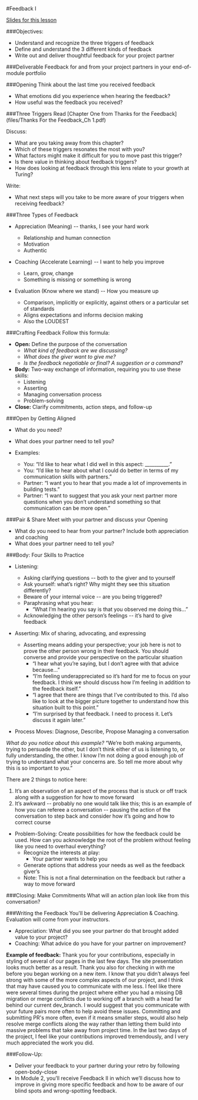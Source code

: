 #Feedback I

[Slides for this lesson](https://docs.google.com/presentation/d/1f0cDlu4u5ZnM0WjpCpPfBcCJ9n3qRknqYjaqh8DdJVs/edit?usp=sharing)

###Objectives: 

* Understand and recognize the three triggers of feedback
* Define and understand the 3 different kinds of feedback
* Write out and deliver thoughtful feedback for your project partner

###Deliverable
Feedback for and from your project partners in your end-of-module portfolio

###Opening
Think about the last time you received feedback  

* What emotions did you experience when hearing the feedback?
* How useful was the feedback you received?

###Three Triggers
Read [Chapter One from Thanks for the Feedback](files/Thanks For the Feedback_Ch 1.pdf)

Discuss: 

* What are you taking away from this chapter?
* Which of these triggers resonates the most with you?
* What factors might make it difficult for you to move past this trigger?
* Is there value in thinking about feedback triggers?
* How does looking at feedback through this lens relate to your growth at Turing?

Write: 

* What next steps will you take to be more aware of your triggers when receiving feedback?


###Three Types of Feedback
* Appreciation (Meaning) -- thanks, I see your hard work
	* Relationship and human connection
	* Motivation
	* Authentic

* Coaching (Accelerate Learning) -- I want to help you improve
	* Learn, grow, change
	* Something is missing or something is wrong

* Evaluation (Know where we stand) -- How you measure up
	* Comparison, implicitly or explicitly, against others or a particular set of standards
	* Aligns expectations and informs decision making
	* Also the LOUDEST

###Crafting Feedback
Follow this formula:
* **Open:** Define the purpose of the conversation
	* *What kind of feedback are we discussing?*
	* *What does the giver want to give me?*
	* *Is the feedback negotiable or final? A suggestion or a command?*
* **Body:** Two-way exchange of information, requiring you to use these skills:
	* Listening
	* Asserting
	* Managing conversation process
	* Problem-solving
* **Close:** Clarify commitments, action steps, and follow-up

###Open by Getting Aligned
* What do you need?
* What does your partner need to tell you?

* Examples: 
	* You: “I’d like to hear what I did well in this aspect: __________.”
	* You: “I’d like to hear about what I could do better in terms of my communication skills with partners.”
	* Partner: “I want you to hear that you made a lot of improvements in building tests.”
	* Partner: “I want to suggest that you ask your next partner more questions when you don’t understand something so that communication can be more open.”

###Pair & Share
Meet with your partner and discuss your Opening
* What do you need to hear from your partner? Include both appreciation and coaching
* What does your partner need to tell you?

###Body: Four Skills to Practice 
* Listening:
	* Asking clarifying questions -- both to the giver and to yourself
	* Ask yourself: what’s right? Why might they see this situation differently?
	* Beware of your internal voice -- are you being triggered? 
	* Paraphrasing what you hear:
		* “What I’m hearing you say is that you observed me doing this…”
	* Acknowledging the other person’s feelings -- it’s hard to give feedback

* Asserting: Mix of sharing, advocating, and expressing
	* Asserting means adding your perspective; your job here is not to prove the other person wrong in their feedback. You should converse and provide your perspective on the particular situation
		* “I hear what you’re saying, but I don’t agree with that advice because…”
		* “I’m feeling underappreciated so it’s hard for me to focus on your feedback. I think we should discuss how I’m feeling in addition to the feedback itself.”
		* “I agree that there are things that I’ve contributed to this. I’d also like to look at the bigger picture together to understand how this situation built to this point.”
		* “I’m surprised by that feedback. I need to process it. Let’s discuss it again later.”

* Process Moves: Diagnose, Describe, Propose
Managing a conversation

*What do you notice about this example?* 
“We’re both making arguments, trying to persuade the other, but I don’t think either of us is listening to, or fully understanding, the other. I know I’m not doing a good enough job of trying to understand what your concerns are. So tell me more about why this is so important to you.”

There are 2 things to notice here:
1. It’s an observation of an aspect of the process that is stuck or off track along with a suggestion for how to move forward
2. It’s awkward -- probably no one would talk like this; this is an example of how you can referee a conversation -- pausing the action of the conversation to step back and consider how it’s going and how to correct course

* Problem-Solving:
Create possibilities for how the feedback could be used. How can you acknowledge the root of the problem without feeling like you need to overhaul everything?
	* Recognize the interests at play:
		* Your partner wants to help you
	* Generate options that address your needs as well as the feedback giver’s
	* Note: This is not a final determination on the feedback but rather a way to move forward

###Closing: Make Commitments
What will an action plan look like from this conversation? 

###Writing the Feedback
You'll be delivering Appreciation & Coaching. Evaluation will come from your instructors.

* Appreciation: What did you see your partner do that brought added value to your project? 
* Coaching: What advice do you have for your partner on improvement? 

**Example of feedback:** 
Thank you for your contributions, especially in styling of several of our pages in the last few days. The site presentation looks much better as a result. Thank you also for checking in with me before you began working on a new item. I know that you didn’t always feel strong with some of the more complex aspects of our project, and I think that may have caused you to communicate with me less. I feel like there were several times during the project where either you had a missing DB migration or merge conflicts due to working off a branch with a head far behind our current dev_branch. I would suggest that you communicate with your future pairs more often to help avoid these issues. Committing and submitting PR's more often, even if it means smaller steps, would also help resolve merge conflicts along the way rather than letting them build into massive problems that take away from project time. In the last two days of the project, I feel like your contributions improved tremendously, and I very much appreciated the work you did.

###Follow-Up:
* Deliver your feedback to your partner during your retro by following open-body-close
* In Module 2, you’ll receive Feedback II in which we’ll discuss how to improve in giving more specific feedback and how to be aware of our blind spots and wrong-spotting feedback. 
